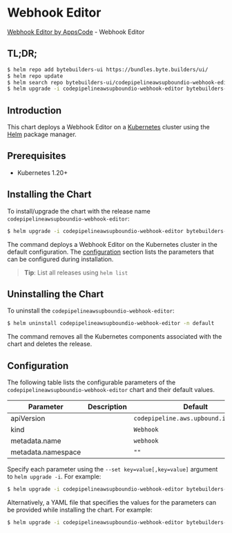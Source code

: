 # Webhook Editor

[Webhook Editor by AppsCode](https://byte.builders) - Webhook Editor

## TL;DR;

```bash
$ helm repo add bytebuilders-ui https://bundles.byte.builders/ui/
$ helm repo update
$ helm search repo bytebuilders-ui/codepipelineawsupboundio-webhook-editor --version=v0.4.18
$ helm upgrade -i codepipelineawsupboundio-webhook-editor bytebuilders-ui/codepipelineawsupboundio-webhook-editor -n default --create-namespace --version=v0.4.18
```

## Introduction

This chart deploys a Webhook Editor on a [Kubernetes](http://kubernetes.io) cluster using the [Helm](https://helm.sh) package manager.

## Prerequisites

- Kubernetes 1.20+

## Installing the Chart

To install/upgrade the chart with the release name `codepipelineawsupboundio-webhook-editor`:

```bash
$ helm upgrade -i codepipelineawsupboundio-webhook-editor bytebuilders-ui/codepipelineawsupboundio-webhook-editor -n default --create-namespace --version=v0.4.18
```

The command deploys a Webhook Editor on the Kubernetes cluster in the default configuration. The [configuration](#configuration) section lists the parameters that can be configured during installation.

> **Tip**: List all releases using `helm list`

## Uninstalling the Chart

To uninstall the `codepipelineawsupboundio-webhook-editor`:

```bash
$ helm uninstall codepipelineawsupboundio-webhook-editor -n default
```

The command removes all the Kubernetes components associated with the chart and deletes the release.

## Configuration

The following table lists the configurable parameters of the `codepipelineawsupboundio-webhook-editor` chart and their default values.

|     Parameter      | Description |                     Default                      |
|--------------------|-------------|--------------------------------------------------|
| apiVersion         |             | <code>codepipeline.aws.upbound.io/v1beta1</code> |
| kind               |             | <code>Webhook</code>                             |
| metadata.name      |             | <code>webhook</code>                             |
| metadata.namespace |             | <code>""</code>                                  |


Specify each parameter using the `--set key=value[,key=value]` argument to `helm upgrade -i`. For example:

```bash
$ helm upgrade -i codepipelineawsupboundio-webhook-editor bytebuilders-ui/codepipelineawsupboundio-webhook-editor -n default --create-namespace --version=v0.4.18 --set apiVersion=codepipeline.aws.upbound.io/v1beta1
```

Alternatively, a YAML file that specifies the values for the parameters can be provided while
installing the chart. For example:

```bash
$ helm upgrade -i codepipelineawsupboundio-webhook-editor bytebuilders-ui/codepipelineawsupboundio-webhook-editor -n default --create-namespace --version=v0.4.18 --values values.yaml
```
